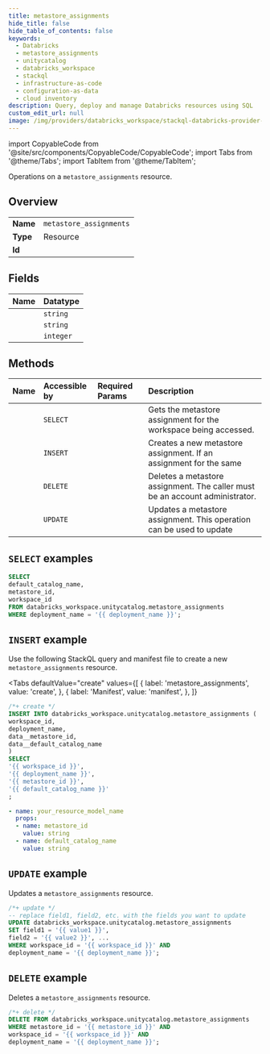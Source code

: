 ```yaml
---
title: metastore_assignments
hide_title: false
hide_table_of_contents: false
keywords:
  - Databricks
  - metastore_assignments
  - unitycatalog
  - databricks_workspace
  - stackql
  - infrastructure-as-code
  - configuration-as-data
  - cloud inventory
description: Query, deploy and manage Databricks resources using SQL
custom_edit_url: null
image: /img/providers/databricks_workspace/stackql-databricks-provider-featured-image.png
---
```


import CopyableCode from '@site/src/components/CopyableCode/CopyableCode';
import Tabs from '@theme/Tabs';
import TabItem from '@theme/TabItem';

Operations on a <code>metastore_assignments</code> resource.  

## Overview
<table><tbody>
<tr><td><b>Name</b></td><td><code>metastore_assignments</code></td></tr>
<tr><td><b>Type</b></td><td>Resource</td></tr>
<tr><td><b>Id</b></td><td><CopyableCode code="databricks_workspace.unitycatalog.metastore_assignments" /></td></tr>
</tbody></table>

## Fields
| Name | Datatype |
|:-----|:---------|
| <CopyableCode code="default_catalog_name" /> | `string` |
| <CopyableCode code="metastore_id" /> | `string` |
| <CopyableCode code="workspace_id" /> | `integer` |

## Methods
| Name | Accessible by | Required Params | Description |
|:-----|:--------------|:----------------|:------------|
| <CopyableCode code="current" /> | `SELECT` | <CopyableCode code="deployment_name" /> | Gets the metastore assignment for the workspace being accessed. |
| <CopyableCode code="assign" /> | `INSERT` | <CopyableCode code="workspace_id, deployment_name" /> | Creates a new metastore assignment. If an assignment for the same |
| <CopyableCode code="unassign" /> | `DELETE` | <CopyableCode code="metastore_id, workspace_id, deployment_name" /> | Deletes a metastore assignment. The caller must be an account administrator. |
| <CopyableCode code="updateassignment" /> | `UPDATE` | <CopyableCode code="workspace_id, deployment_name" /> | Updates a metastore assignment. This operation can be used to update |

## `SELECT` examples

```sql
SELECT
default_catalog_name,
metastore_id,
workspace_id
FROM databricks_workspace.unitycatalog.metastore_assignments
WHERE deployment_name = '{{ deployment_name }}';
```

## `INSERT` example

Use the following StackQL query and manifest file to create a new <code>metastore_assignments</code> resource.

<Tabs
    defaultValue="create"
    values={[
        { label: 'metastore_assignments', value: 'create', },
        { label: 'Manifest', value: 'manifest', },
    ]}
>
<TabItem value="create">

```sql
/*+ create */
INSERT INTO databricks_workspace.unitycatalog.metastore_assignments (
workspace_id,
deployment_name,
data__metastore_id,
data__default_catalog_name
)
SELECT 
'{{ workspace_id }}',
'{{ deployment_name }}',
'{{ metastore_id }}',
'{{ default_catalog_name }}'
;
```

</TabItem>
<TabItem value="manifest">

```yaml
- name: your_resource_model_name
  props:
  - name: metastore_id
    value: string
  - name: default_catalog_name
    value: string

```

</TabItem>
</Tabs>

## `UPDATE` example

Updates a <code>metastore_assignments</code> resource.

```sql
/*+ update */
-- replace field1, field2, etc. with the fields you want to update        
UPDATE databricks_workspace.unitycatalog.metastore_assignments
SET field1 = '{{ value1 }}',
field2 = '{{ value2 }}', ...
WHERE workspace_id = '{{ workspace_id }}' AND
deployment_name = '{{ deployment_name }}';
```

## `DELETE` example

Deletes a <code>metastore_assignments</code> resource.

```sql
/*+ delete */
DELETE FROM databricks_workspace.unitycatalog.metastore_assignments
WHERE metastore_id = '{{ metastore_id }}' AND
workspace_id = '{{ workspace_id }}' AND
deployment_name = '{{ deployment_name }}';
```
